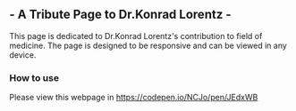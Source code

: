 ## - A Tribute Page to Dr.Konrad Lorentz -

This page is dedicated to Dr.Konrad Lorentz's contribution to field of medicine.
The page is designed to be responsive and can be viewed in any device.

### How to use

Please view this webpage in https://codepen.io/NCJo/pen/JEdxWB
